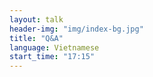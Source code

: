 ```yaml
---
layout: talk
header-img: "img/index-bg.jpg"
title: "Q&A"
language: Vietnamese
start_time: "17:15"
---
```

